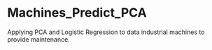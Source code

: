 # Machines_Predict_PCA
Applying PCA and Logistic Regression to data industrial machines to provide maintenance.
